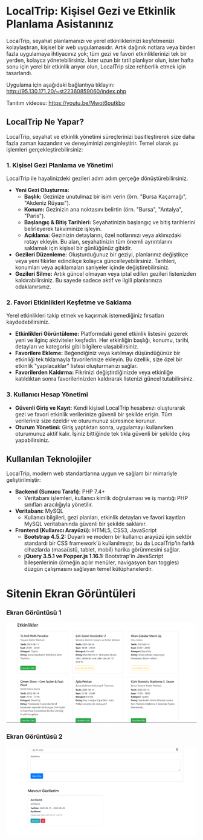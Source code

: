 # LocalTrip: Kişisel Gezi ve Etkinlik Planlama Asistanınız

LocalTrip, seyahat planlamanızı ve yerel etkinliklerinizi keşfetmenizi kolaylaştıran, kişisel bir web uygulamasıdır. Artık dağınık notlara veya birden fazla uygulamaya ihtiyacınız yok; tüm gezi ve favori etkinliklerinizi tek bir yerden, kolayca yönetebilirsiniz. İster uzun bir tatil planlıyor olun, ister hafta sonu için yerel bir etkinlik arıyor olun, LocalTrip size rehberlik etmek için tasarlandı.

Uygulama için aşağıdaki bağlantıya tıklayın:
http://95.130.171.20/~st22360859060/index.php

Tanıtım videosu: https://youtu.be/Mwot6putkbo

## LocalTrip Ne Yapar?

LocalTrip, seyahat ve etkinlik yönetimi süreçlerinizi basitleştirerek size daha fazla zaman kazandırır ve deneyiminizi zenginleştirir. Temel olarak şu işlemleri gerçekleştirebilirsiniz:

### 1. Kişisel Gezi Planlama ve Yönetimi

LocalTrip ile hayalinizdeki gezileri adım adım gerçeğe dönüştürebilirsiniz.

* **Yeni Gezi Oluşturma:**
    * **Başlık:** Gezinize unutulmaz bir isim verin (örn. "Bursa Kaçamağı", "Akdeniz Rüyası").
    * **Konum:** Gezinizin ana noktasını belirtin (örn. "Bursa", "Antalya", "Paris").
    * **Başlangıç & Bitiş Tarihleri:** Seyahatinizin başlangıç ve bitiş tarihlerini belirleyerek takviminize işleyin.
    * **Açıklama:** Gezinizin detaylarını, özel notlarınızı veya aklınızdaki rotayı ekleyin. Bu alan, seyahatinizin tüm önemli ayrıntılarını saklamak için kişisel bir günlüğünüz gibidir.
* **Gezileri Düzenleme:** Oluşturduğunuz bir geziyi, planlarınız değiştikçe veya yeni fikirler edindikçe kolayca güncelleyebilirsiniz. Tarihleri, konumları veya açıklamaları saniyeler içinde değiştirebilirsiniz.
* **Gezileri Silme:** Artık güncel olmayan veya iptal edilen gezileri listenizden kaldırabilirsiniz. Bu sayede sadece aktif ve ilgili planlarınıza odaklanırsınız.

### 2. Favori Etkinlikleri Keşfetme ve Saklama

Yerel etkinlikleri takip etmek ve kaçırmak istemediğiniz fırsatları kaydedebilirsiniz.

* **Etkinlikleri Görüntüleme:** Platformdaki genel etkinlik listesini gezerek yeni ve ilginç aktiviteler keşfedin. Her etkinliğin başlığı, konumu, tarihi, detayları ve kategorisi gibi bilgilere ulaşabilirsiniz.
* **Favorilere Ekleme:** Beğendiğiniz veya katılmayı düşündüğünüz bir etkinliği tek tıklamayla favorilerinize ekleyin. Bu özellik, size özel bir etkinlik "yapılacaklar" listesi oluşturmanızı sağlar.
* **Favorilerden Kaldırma:** Fikrinizi değiştirdiğinizde veya etkinliğe katıldıktan sonra favorilerinizden kaldırarak listenizi güncel tutabilirsiniz.

### 3. Kullanıcı Hesap Yönetimi

* **Güvenli Giriş ve Kayıt:** Kendi kişisel LocalTrip hesabınızı oluşturarak gezi ve favori etkinlik verilerinize güvenli bir şekilde erişin. Tüm verileriniz size özeldir ve oturumunuz süresince korunur.
* **Oturum Yönetimi:** Giriş yaptıktan sonra, uygulamayı kullanırken oturumunuz aktif kalır. İşiniz bittiğinde tek tıkla güvenli bir şekilde çıkış yapabilirsiniz.

## Kullanılan Teknolojiler

LocalTrip, modern web standartlarına uygun ve sağlam bir mimariyle geliştirilmiştir:

* **Backend (Sunucu Tarafı):** PHP 7.4+
    * Veritabanı işlemleri, kullanıcı kimlik doğrulaması ve iş mantığı PHP sınıfları aracılığıyla yönetilir.
* **Veritabanı:** MySQL
    * Kullanıcı bilgileri, gezi planları, etkinlik detayları ve favori kayıtları MySQL veritabanında güvenli bir şekilde saklanır.
* **Frontend (Kullanıcı Arayüzü):** HTML5, CSS3, JavaScript
    * **Bootstrap 4.5.2:** Duyarlı ve modern bir kullanıcı arayüzü için sektör standardı bir CSS framework'ü kullanılmıştır, bu da LocalTrip'in farklı cihazlarda (masaüstü, tablet, mobil) harika görünmesini sağlar.
    * **jQuery 3.5.1 ve Popper.js 1.16.1:** Bootstrap'in JavaScript bileşenlerinin (örneğin açılır menüler, navigasyon barı toggles) düzgün çalışmasını sağlayan temel kütüphanelerdir.

 # Sitenin Ekran Görüntüleri
### Ekran Görüntüsü 1

![Uygulamanın Ana Sayfası](fotograf1.png)

### Ekran Görüntüsü 2

![Gezilerim Sayfası](fotograf2.png)

